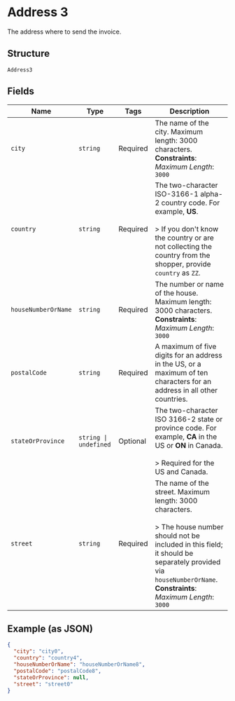 
# Address 3

The address where to send the invoice.

## Structure

`Address3`

## Fields

| Name | Type | Tags | Description |
|  --- | --- | --- | --- |
| `city` | `string` | Required | The name of the city. Maximum length: 3000 characters.<br>**Constraints**: *Maximum Length*: `3000` |
| `country` | `string` | Required | The two-character ISO-3166-1 alpha-2 country code. For example, **US**.<br><br>> If you don't know the country or are not collecting the country from the shopper, provide `country` as `ZZ`. |
| `houseNumberOrName` | `string` | Required | The number or name of the house. Maximum length: 3000 characters.<br>**Constraints**: *Maximum Length*: `3000` |
| `postalCode` | `string` | Required | A maximum of five digits for an address in the US, or a maximum of ten characters for an address in all other countries. |
| `stateOrProvince` | `string \| undefined` | Optional | The two-character ISO 3166-2 state or province code. For example, **CA** in the US or **ON** in Canada.<br><br>> Required for the US and Canada. |
| `street` | `string` | Required | The name of the street. Maximum length: 3000 characters.<br><br>> The house number should not be included in this field; it should be separately provided via `houseNumberOrName`.<br>**Constraints**: *Maximum Length*: `3000` |

## Example (as JSON)

```json
{
  "city": "city0",
  "country": "country4",
  "houseNumberOrName": "houseNumberOrName8",
  "postalCode": "postalCode8",
  "stateOrProvince": null,
  "street": "street0"
}
```


